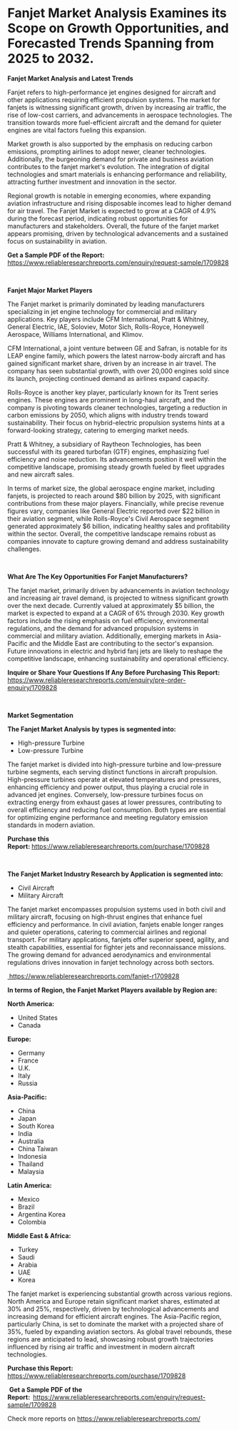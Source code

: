 <p><h1>Fanjet Market Analysis Examines its Scope on Growth Opportunities, and Forecasted Trends Spanning from 2025 to 2032.</h1></p><p><strong>Fanjet Market Analysis and Latest Trends</strong></p>
<p><p>Fanjet refers to high-performance jet engines designed for aircraft and other applications requiring efficient propulsion systems. The market for fanjets is witnessing significant growth, driven by increasing air traffic, the rise of low-cost carriers, and advancements in aerospace technologies. The transition towards more fuel-efficient aircraft and the demand for quieter engines are vital factors fueling this expansion.</p><p>Market growth is also supported by the emphasis on reducing carbon emissions, prompting airlines to adopt newer, cleaner technologies. Additionally, the burgeoning demand for private and business aviation contributes to the fanjet market's evolution. The integration of digital technologies and smart materials is enhancing performance and reliability, attracting further investment and innovation in the sector.</p><p>Regional growth is notable in emerging economies, where expanding aviation infrastructure and rising disposable incomes lead to higher demand for air travel. The Fanjet Market is expected to grow at a CAGR of 4.9% during the forecast period, indicating robust opportunities for manufacturers and stakeholders. Overall, the future of the fanjet market appears promising, driven by technological advancements and a sustained focus on sustainability in aviation.</p></p>
<p><strong>Get a Sample PDF of the Report:&nbsp;</strong> <a href="https://www.reliableresearchreports.com/enquiry/request-sample/1709828?utm_campaign=2216&utm_medium=2&utm_source=Github&utm_content=ia&utm_term=28022025&utm_id=fanjet">https://www.reliableresearchreports.com/enquiry/request-sample/1709828</a></p>
<p>&nbsp;</p>
<p><strong>Fanjet Major Market Players</strong></p>
<p><p>The Fanjet market is primarily dominated by leading manufacturers specializing in jet engine technology for commercial and military applications. Key players include CFM International, Pratt & Whitney, General Electric, IAE, Soloviev, Motor Sich, Rolls-Royce, Honeywell Aerospace, Williams International, and Klimov.</p><p>CFM International, a joint venture between GE and Safran, is notable for its LEAP engine family, which powers the latest narrow-body aircraft and has gained significant market share, driven by an increase in air travel. The company has seen substantial growth, with over 20,000 engines sold since its launch, projecting continued demand as airlines expand capacity.</p><p>Rolls-Royce is another key player, particularly known for its Trent series engines. These engines are prominent in long-haul aircraft, and the company is pivoting towards cleaner technologies, targeting a reduction in carbon emissions by 2050, which aligns with industry trends toward sustainability. Their focus on hybrid-electric propulsion systems hints at a forward-looking strategy, catering to emerging market needs.</p><p>Pratt & Whitney, a subsidiary of Raytheon Technologies, has been successful with its geared turbofan (GTF) engines, emphasizing fuel efficiency and noise reduction. Its advancements position it well within the competitive landscape, promising steady growth fueled by fleet upgrades and new aircraft sales.</p><p>In terms of market size, the global aerospace engine market, including fanjets, is projected to reach around $80 billion by 2025, with significant contributions from these major players. Financially, while precise revenue figures vary, companies like General Electric reported over $22 billion in their aviation segment, while Rolls-Royce's Civil Aerospace segment generated approximately $6 billion, indicating healthy sales and profitability within the sector. Overall, the competitive landscape remains robust as companies innovate to capture growing demand and address sustainability challenges.</p></p>
<p>&nbsp;</p>
<p><strong>What Are The Key Opportunities For Fanjet Manufacturers?</strong></p>
<p><p>The fanjet market, primarily driven by advancements in aviation technology and increasing air travel demand, is projected to witness significant growth over the next decade. Currently valued at approximately $5 billion, the market is expected to expand at a CAGR of 6% through 2030. Key growth factors include the rising emphasis on fuel efficiency, environmental regulations, and the demand for advanced propulsion systems in commercial and military aviation. Additionally, emerging markets in Asia-Pacific and the Middle East are contributing to the sector's expansion. Future innovations in electric and hybrid fanj jets are likely to reshape the competitive landscape, enhancing sustainability and operational efficiency.</p></p>
<p><strong>Inquire or Share Your Questions If Any Before Purchasing This Report:</strong> <a href="https://www.reliableresearchreports.com/enquiry/pre-order-enquiry/1709828?utm_campaign=2216&utm_medium=2&utm_source=Github&utm_content=ia&utm_term=28022025&utm_id=fanjet">https://www.reliableresearchreports.com/enquiry/pre-order-enquiry/1709828</a></p>
<p>&nbsp;</p>
<p><strong>Market Segmentation</strong></p>
<p><strong>The Fanjet Market Analysis by types is segmented into:</strong></p>
<p><ul><li>High-pressure Turbine</li><li>Low-pressure Turbine</li></ul></p>
<p><p>The fanjet market is divided into high-pressure turbine and low-pressure turbine segments, each serving distinct functions in aircraft propulsion. High-pressure turbines operate at elevated temperatures and pressures, enhancing efficiency and power output, thus playing a crucial role in advanced jet engines. Conversely, low-pressure turbines focus on extracting energy from exhaust gases at lower pressures, contributing to overall efficiency and reducing fuel consumption. Both types are essential for optimizing engine performance and meeting regulatory emission standards in modern aviation.</p></p>
<p><strong>Purchase this Report:&nbsp;</strong><a href="https://www.reliableresearchreports.com/purchase/1709828?utm_campaign=2216&utm_medium=2&utm_source=Github&utm_content=ia&utm_term=28022025&utm_id=fanjet">https://www.reliableresearchreports.com/purchase/1709828</a></p>
<p>&nbsp;</p>
<p><strong>The Fanjet Market Industry Research by Application is segmented into:</strong></p>
<p><ul><li>Civil Aircraft</li><li>Military Aircraft</li></ul></p>
<p><p>The fanjet market encompasses propulsion systems used in both civil and military aircraft, focusing on high-thrust engines that enhance fuel efficiency and performance. In civil aviation, fanjets enable longer ranges and quieter operations, catering to commercial airlines and regional transport. For military applications, fanjets offer superior speed, agility, and stealth capabilities, essential for fighter jets and reconnaissance missions. The growing demand for advanced aerodynamics and environmental regulations drives innovation in fanjet technology across both sectors.</p></p>
<p><a href="https://www.reliableresearchreports.com/fanjet-r1709828?utm_campaign=2216&utm_medium=2&utm_source=Github&utm_content=ia&utm_term=28022025&utm_id=fanjet">&nbsp;https://www.reliableresearchreports.com/fanjet-r1709828</a></p>
<p><strong>In terms of Region, the Fanjet Market Players available by Region are:</strong></p>
<p>
    <p> <strong> North America: </strong>
        <ul>
            <li>United States</li>
            <li>Canada</li>
        </ul>
        </p> 
    <p> <strong> Europe: </strong>
        <ul>
            <li>Germany</li>
            <li>France</li>
            <li>U.K.</li>
            <li>Italy</li>
            <li>Russia</li>
        </ul>
        </p> 
    <p> <strong> Asia-Pacific: </strong>
        <ul>
            <li>China</li>
            <li>Japan</li>
            <li>South Korea</li>
            <li>India</li>
            <li>Australia</li>
            <li>China Taiwan</li>
            <li>Indonesia</li>
            <li>Thailand</li>
            <li>Malaysia</li>
        </ul>
        </p> 
    <p> <strong> Latin America: </strong>
        <ul>
            <li>Mexico</li>
            <li>Brazil</li>
            <li>Argentina Korea</li>
            <li>Colombia</li>
        </ul>
        </p> 
    <p> <strong> Middle East & Africa: </strong>
        <ul>
            <li>Turkey</li>
            <li>Saudi</li>
            <li>Arabia</li>
            <li>UAE</li>
            <li>Korea</li>
        </ul>
    </p>
    </p>
<p><p>The fanjet market is experiencing substantial growth across various regions. North America and Europe retain significant market shares, estimated at 30% and 25%, respectively, driven by technological advancements and increasing demand for efficient aircraft engines. The Asia-Pacific region, particularly China, is set to dominate the market with a projected share of 35%, fueled by expanding aviation sectors. As global travel rebounds, these regions are anticipated to lead, showcasing robust growth trajectories influenced by rising air traffic and investment in modern aircraft technologies.</p></p>
<p><strong>Purchase this Report: </strong><a href="https://www.reliableresearchreports.com/purchase/1709828?utm_campaign=2216&utm_medium=2&utm_source=Github&utm_content=ia&utm_term=28022025&utm_id=fanjet">https://www.reliableresearchreports.com/purchase/1709828</a></p>
<p>&nbsp;<strong>Get a Sample PDF of the Report:&nbsp;&nbsp;</strong><a href="https://www.reliableresearchreports.com/enquiry/request-sample/1709828?utm_campaign=2216&utm_medium=2&utm_source=Github&utm_content=ia&utm_term=28022025&utm_id=fanjet">https://www.reliableresearchreports.com/enquiry/request-sample/1709828</a></p>
<p><strong></strong></p>
<p>Check more reports on <a href="https://www.reliableresearchreports.com/?utm_campaign=2216&utm_medium=2&utm_source=Github&utm_content=ia&utm_term=28022025&utm_id=fanjet">https://www.reliableresearchreports.com/</a></p>
